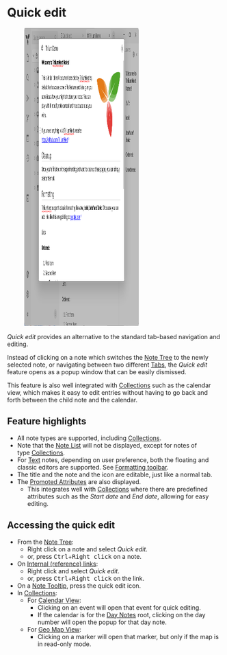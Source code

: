 # Quick edit
<figure class="image image-style-align-right image_resized" style="width:53.13%;"><img style="aspect-ratio:895/694;" src="Quick edit_image.png" width="895" height="694"></figure>

_Quick edit_ provides an alternative to the standard tab-based navigation and editing.

Instead of clicking on a note which switches the <a class="reference-link" href="Note%20Tree.md">Note Tree</a> to the newly selected note, or navigating between two different <a class="reference-link" href="Tabs.md">Tabs</a>, the _Quick edit_ feature opens as a popup window that can be easily dismissed.

This feature is also well integrated with <a class="reference-link" href="../../Note%20Types/Collections.md">Collections</a> such as the calendar view, which makes it easy to edit entries without having to go back and forth between the child note and the calendar.

## Feature highlights

*   All note types are supported, including <a class="reference-link" href="../../Note%20Types/Collections.md">Collections</a>.
*   Note that the <a class="reference-link" href="../Notes/Note%20List.md">Note List</a> will not be displayed, except for notes of type <a class="reference-link" href="../../Note%20Types/Collections.md">Collections</a>.
*   For <a class="reference-link" href="../../Note%20Types/Text.md">Text</a> notes, depending on user preference, both the floating and classic editors are supported. See <a class="reference-link" href="../../Note%20Types/Text/Formatting%20toolbar.md">Formatting toolbar</a>.
*   The title and the note and the icon are editable, just like a normal tab.
*   The <a class="reference-link" href="../../Advanced%20Usage/Attributes/Promoted%20Attributes.md">Promoted Attributes</a> are also displayed.
    *   This integrates well with <a class="reference-link" href="../../Note%20Types/Collections.md">Collections</a> where there are predefined attributes such as the _Start date_ and _End date_, allowing for easy editing.

## Accessing the quick edit

*   From the <a class="reference-link" href="Note%20Tree.md">Note Tree</a>:
    *   Right click on a note and select _Quick edit_.
    *   or, press <kbd>Ctrl</kbd>+<kbd>Right click</kbd> on a note.
*   On <a class="reference-link" href="../../Note%20Types/Text/Links/Internal%20(reference)%20links.md">Internal (reference) links</a>: 
    *   Right click and select _Quick edit_.
    *   or, press <kbd>Ctrl</kbd>+<kbd>Right click</kbd> on the link.
*   On a <a class="reference-link" href="Note%20Tooltip.md">Note Tooltip</a>, press the quick edit icon.
*   In <a class="reference-link" href="../../Note%20Types/Collections.md">Collections</a>:
    *   For <a class="reference-link" href="../Notes/Note%20List/Calendar%20View.md">Calendar View</a>:
        *   Clicking on an event will open that event for quick editing.
        *   If the calendar is for the <a class="reference-link" href="../../Advanced%20Usage/Advanced%20Showcases/Day%20Notes.md">Day Notes</a> root, clicking on the day number will open the popup for that day note.
    *   For <a class="reference-link" href="../Notes/Note%20List/Geo%20Map%20View.md">Geo Map View</a>:
        *   Clicking on a marker will open that marker, but only if the map is in read-only mode.